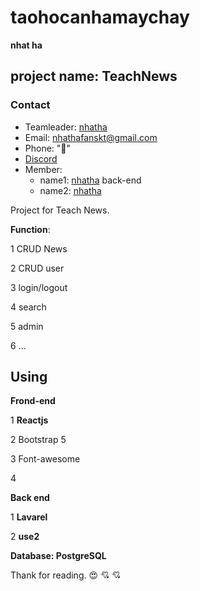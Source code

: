 # **taohocanhamaychay**
__nhat ha__ 

## project name: **TeachNews**

### Contact


* Teamleader:  [nhatha](https://github.com/nhatha240)
* Email: [nhathafanskt@gmail.com](mailto:nhathafanskt@gmail.com)
* Phone: ":smiling_face_with_three_hearts:"
* [Discord](https://discord.gg/3AXYgvSTGU)
* Member:
  * name1: [nhatha](https://github.com/nhatha240) back-end
  * name2: [nhatha](https://github.com/nhatha240)

Project for Teach News.

__Function__:

1 CRUD News

2 CRUD user

3 login/logout

4 search

5 admin

6 ...


## Using

__Frond-end__

1 __Reactjs__

2 Bootstrap 5

3 Font-awesome

4  

**Back end**

1 __Lavarel__

2 __use2__

**Database: PostgreSQL**

Thank for reading. :heart_eyes: :cupid: :cupid:

